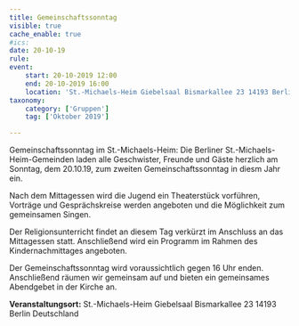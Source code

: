 ```yaml
---
title: Gemeinschaftssonntag
visible: true
cache_enable: true
#ics: 
date: 20-10-19
rule: 
event:
	start: 20-10-2019 12:00
	end: 20-10-2019 16:00
	location: 'St.-Michaels-Heim Giebelsaal Bismarkallee 23 14193 Berlin Deutschland'
taxonomy:
	category: ['Gruppen']
	tag: ['Oktober 2019']

---
```

Gemeinschaftssonntag im St.-Michaels-Heim:
Die Berliner St.-Michaels-Heim-Gemeinden laden alle Geschwister, Freunde und Gäste herzlich am Sonntag, dem 20.10.19, zum zweiten Gemeinschaftssonntag in diesm Jahr ein.

Nach dem Mittagessen wird die Jugend ein Theaterstück vorführen, Vorträge und Gesprächskreise werden angeboten und die Möglichkeit zum gemeinsamen Singen.

Der Religionsunterricht findet an diesem Tag verkürzt im Anschluss an das Mittagessen statt. Anschließend wird ein Programm im Rahmen des Kindernachmittages angeboten.

Der Gemeinschaftssonntag wird voraussichtlich gegen 16 Uhr enden. Anschließend räumen wir gemeinsam auf und bieten ein gemeinsames Abendgebet in der Kirche an.



**Veranstaltungsort:** St.-Michaels-Heim
Giebelsaal
Bismarkallee 23
14193 Berlin
Deutschland

